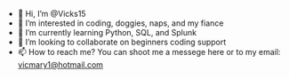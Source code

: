 - 👋 Hi, I’m @Vicks15
- 👀 I’m interested in coding, doggies, naps, and my fiance
- 🌱 I’m currently learning Python, SQL, and Splunk
- 💞️ I’m looking to collaborate on beginners coding support
- 📫 How to reach me? You can shoot me a messege here or to my email: vicmary1@hotmail.com

<!---
Vicks15/Vicks15 is a ✨ special ✨ repository because its `README.md` (this file) appears on your GitHub profile.
You can click the Preview link to take a look at your changes.
--->
